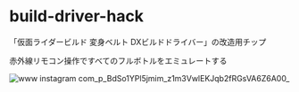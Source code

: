 # build-driver-hack

「仮面ライダービルド 変身ベルト DXビルドドライバー」の改造用チップ

赤外線リモコン操作ですべてのフルボトルをエミュレートする

![www instagram com_p_BdSo1YPl5jmim_z1m3VwlEKJqb2fRGsVA6Z6A00_](https://user-images.githubusercontent.com/311912/231322420-114a42b4-a601-40cc-b437-dc4c4b58d4b4.png)
